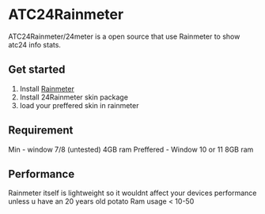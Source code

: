 # ATC24Rainmeter
ATC24Rainmeter/24meter is a open source that use Rainmeter to show atc24 info stats. 

## Get started

1. Install [Rainmeter](https://www.rainmeter.net/)
2. Install 24Rainmeter skin package
3. load your preffered skin in rainmeter

## Requirement

Min - window 7/8 (untested) 4GB ram
Preffered - Window 10 or 11 8GB ram

## Performance

Rainmeter itself is lightweight so it wouldnt affect your devices performance unless u have an 20 years old potato
Ram usage < 10-50
